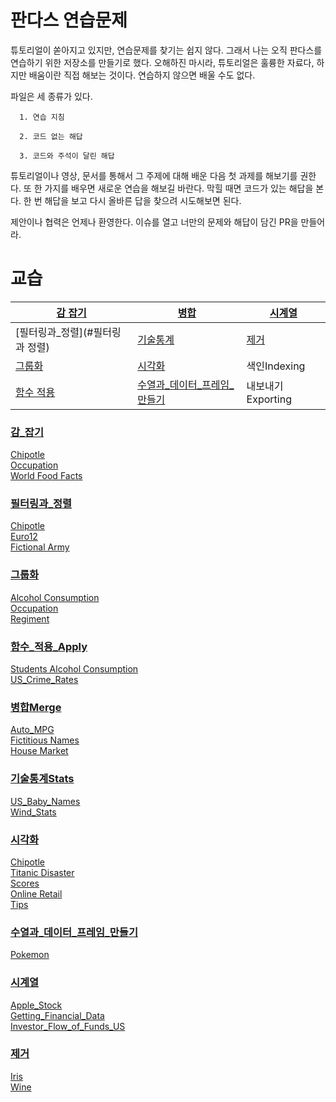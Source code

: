 # 판다스 연습문제

튜토리얼이 쏟아지고 있지만, 연습문제를 찾기는 쉽지 않다. 그래서 나는 오직 판다스를 연습하기 위한 저장소를 만들기로 했다. 오해하진 마시라, 튜토리얼은 훌륭한 자료다, 하지만 배움이란 직접 해보는 것이다. 연습하지 않으면 배울 수도 없다.

파일은 세 종류가 있다.

      1. 연습 지침

      2. 코드 없는 해답

      3. 코드와 주석이 달린 해답

튜토리얼이나 영상, 문서를 통해서 그 주제에 대해 배운 다음 첫 과제를 해보기를 권한다.  또 한 가지를 배우면 새로운 연습을 해보길 바란다. 막힐 때면 코드가 있는 해답을 본다. 한 번 해답을 보고 다시 올바른 답을 찾으려 시도해보면 된다.

제안이나 협력은 언제나 환영한다. 이슈를 열고 너만의 문제와 해답이 담긴 PR을 만들어라.

# 교습

| [감 잡기](#감_잡기)                              | [병합](#병합)                                          | [시계열](#시계열) |
| ------------------------------------------------------------ | ------------------------------------------------------------ | --------------------------------- |
| [필터링과_정렬](#필터링과 정렬) | [기술통계](#기술통계)                                      | [제거](#제거)         |
| [그룹화](#그룹화)                                  | [시각화](#시각화)                        | 색인Indexing                      |
| [함수 적용](#함수_적용)                                     | [수열과_데이터_프레임_만들기](#수열과_데이터_프레임_만들기) | 내보내기Exporting                 |

### [감_잡기](https://github.com/twinstae/pandas_exercises/tree/master/01_Getting_%26_Knowing_Your_Data)  
[Chipotle](https://github.com/twinstae/pandas_exercises/tree/master/01_Getting_%26_Knowing_Your_Data/Chipotle)  
[Occupation](https://github.com/twinstae/pandas_exercises/tree/master/01_Getting_%26_Knowing_Your_Data/Occupation)  
[World Food Facts](https://github.com/twinstae/pandas_exercises/tree/master/01_Getting_%26_Knowing_Your_Data/World%20Food%20Facts)

### [필터링과_정렬](https://github.com/twinstae/pandas_exercises/tree/master/02_Filtering_%26_Sorting)
[Chipotle](https://github.com/twinstae/pandas_exercises/tree/master/02_Filtering_%26_Sorting/Chipotle)  
[Euro12](https://github.com/twinstae/pandas_exercises/tree/master/02_Filtering_%26_Sorting/Euro12)  
[Fictional Army](https://github.com/twinstae/pandas_exercises/tree/master/02_Filtering_%26_Sorting/Fictional%20Army)

### [그룹화](https://github.com/twinstae/pandas_exercises/tree/master/03_Grouping)
[Alcohol Consumption](https://github.com/twinstae/pandas_exercises/tree/master/03_Grouping/Alcohol_Consumption)  
[Occupation](https://github.com/twinstae/pandas_exercises/tree/master/03_Grouping/Occupation)  
[Regiment](https://github.com/twinstae/pandas_exercises/tree/master/03_Grouping/Regiment)

### [함수_적용_Apply](https://github.com/twinstae/pandas_exercises/tree/master/04_Apply)
[Students Alcohol Consumption](https://github.com/twinstae/pandas_exercises/tree/master/04_Apply/Students_Alcohol_Consumption)  
[US_Crime_Rates](https://github.com/twinstae/pandas_exercises/tree/master/04_Apply/US_Crime_Rates)     

### [병합Merge](https://github.com/twinstae/pandas_exercises/tree/master/05_Merge)
[Auto_MPG](https://github.com/twinstae/pandas_exercises/tree/master/05_Merge/Auto_MPG)  
[Fictitious Names](https://github.com/twinstae/pandas_exercises/tree/master/05_Merge/Fictitous%20Names)  
[House Market](https://github.com/twinstae/pandas_exercises/tree/master/05_Merge/Housing%20Market)  

### [기술통계Stats](https://github.com/twinstae/pandas_exercises/tree/master/06_Stats)
[US_Baby_Names](https://github.com/twinstae/pandas_exercises/tree/master/06_Stats/US_Baby_Names)  
[Wind_Stats](https://github.com/twinstae/pandas_exercises/tree/master/06_Stats/Wind_Stats)

### [시각화](https://github.com/twinstae/pandas_exercises/tree/master/07_Visualization)
[Chipotle](https://github.com/twinstae/pandas_exercises/tree/master/07_Visualization/Chipotle)  
[Titanic Disaster](https://github.com/twinstae/pandas_exercises/tree/master/07_Visualization/Titanic_Desaster)  
[Scores](https://github.com/twinstae/pandas_exercises/tree/master/07_Visualization/Scores)  
[Online Retail](https://github.com/twinstae/pandas_exercises/tree/master/07_Visualization/Online_Retail)  
[Tips](https://github.com/twinstae/pandas_exercises/tree/master/07_Visualization/Tips)  

### [수열과_데이터_프레임_만들기](https://github.com/twinstae/pandas_exercises/tree/master/08_Creating_Series_and_DataFrames)  
[Pokemon](https://github.com/twinstae/pandas_exercises/tree/master/08_Creating_Series_and_DataFrames/Pokemon)  

### [시계열](https://github.com/twinstae/pandas_exercises/tree/master/09_Time_Series)  
[Apple_Stock](https://github.com/twinstae/pandas_exercises/tree/master/09_Time_Series/Apple_Stock)  
[Getting_Financial_Data](https://github.com/twinstae/pandas_exercises/tree/master/09_Time_Series/Getting_Financial_Data)  
[Investor_Flow_of_Funds_US](https://github.com/twinstae/pandas_exercises/tree/master/09_Time_Series/Getting_Financial_Data)  

### [제거](https://github.com/twinstae/pandas_exercises/tree/master/10_Deleting)  
[Iris](https://github.com/twinstae/pandas_exercises/tree/master/10_Deleting/Iris)  
[Wine](https://github.com/twinstae/pandas_exercises/tree/master/10_Deleting/Wine)  
